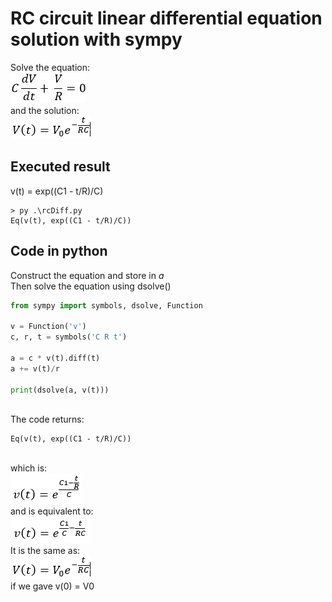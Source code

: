 # RC circuit linear differential equation solution with sympy
Solve the equation:\
<img src="./img/rcDiff.png" style="border:none;">
\
and the solution:\
<img src="./img/rcRes.png" style="border:none;">


## Executed result
v(t) = exp((C1 - t/R)/C)
```
> py .\rcDiff.py
Eq(v(t), exp((C1 - t/R)/C))
```

## Code in python
Construct the equation and store in *a*\
Then solve the equation using dsolve()
```py
from sympy import symbols, dsolve, Function

v = Function('v')
c, r, t = symbols('C R t')

a = c * v(t).diff(t)
a += v(t)/r

print(dsolve(a, v(t)))
```
\
The code returns:
```
Eq(v(t), exp((C1 - t/R)/C))
```
\
which is:\
<img src="./img/rcAns1.png" style="border:none;">
\
and is equivalent to:\
<img src="./img/rcAns2.png" style="border:none;">
\
It is the same as:\
<img src="./img/rcRes.png" style="border:none;">
\
if we gave v(0) = V0
